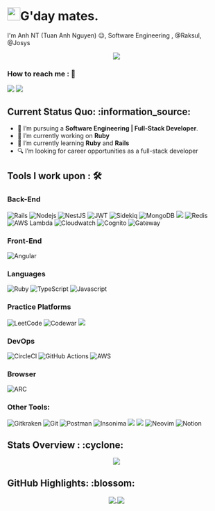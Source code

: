 <h1><img src="https://emojis.slackmojis.com/emojis/images/1531849430/4246/blob-sunglasses.gif?1531849430" width="30"/>G'day mates.</h1>

I'm Anh NT (Tuan Anh Nguyen) 😉, Software Engineering , @Raksul, @Josys
<p align="center"><img src="https://readme-typing-svg.herokuapp.com?vCenter=true&width=500&lines=Software+Engineering;" /></p>

### How to reach me : :iphone:
<a href="mailto: tuananh131001@gmail.com">
<a href="https://www.linkedin.com/in/tuananh131001/"><img src="https://img.shields.io/badge/WilliamA1pha-%230077B5.svg?&style=for-the-badge&logo=linkedin&logoColor=white" ></a>  <a href="http://discordapp.com/users/331413468202926081"><img src="https://img.shields.io/badge/Discord-5865F2?style=for-the-badge&logo=discord&logoColor=white" ></a>  
  
 <h2>Current Status Quo: :information_source:</h2>
  
- 💼 I’m pursuing a <strong>Software Engineering | Full-Stack Developer</strong>.
- 🔭 I’m currently working on <strong>Ruby</strong> 
- 🌱 I’m currently learning <strong>Ruby</strong> and <strong>Rails</strong>
- 🔍 I’m looking for career opportunities as a full-stack developer
 <h2>Tools I work upon : 🛠</h2>
  
  ### Back-End
  ![Rails](https://img.shields.io/badge/rails-%23CC0000.svg?style=for-the-badge&logo=ruby-on-rails&logoColor=white)
  ![Nodejs](https://img.shields.io/badge/Node.js-339933?style=for-the-badge&logo=nodedotjs&logoColor=white)
  ![NestJS](https://img.shields.io/badge/nestjs-%23E0234E.svg?style=for-the-badge&logo=nestjs&logoColor=white)
  ![JWT](https://img.shields.io/badge/JWT-black?style=for-the-badge&logo=JSON%20web%20tokens)
  ![Sidekiq](https://img.shields.io/badge/Sidekiq-B1003E.svg?style=for-the-badge&logo=Sidekiq&logoColor=white)
  ![MongoDB](https://img.shields.io/badge/MongoDB-%234ea94b.svg?style=for-the-badge&logo=mongodb&logoColor=white)
  <img src="https://img.shields.io/badge/MySQL-005C84?style=for-the-badge&logo=mysql&logoColor=white"> 
  ![Redis](https://img.shields.io/badge/redis-%23DD0031.svg?style=for-the-badge&logo=redis&logoColor=white)
  ![AWS Lambda](  https://img.shields.io/badge/AWS%20Lambda-FF9900.svg?style=for-the-badge&logo=AWS-Lambda&logoColor=white  )
  ![Cloudwatch](https://img.shields.io/badge/Amazon%20CloudWatch-FF4F8B.svg?style=for-the-badge&logo=Amazon-CloudWatch&logoColor=white)
  ![Cognito](https://img.shields.io/badge/Amazon%20Cognito-DD344C.svg?style=for-the-badge&logo=Amazon-Cognito&logoColor=white)
  ![Gateway](https://img.shields.io/badge/Amazon%20API%20Gateway-FF4F8B.svg?style=for-the-badge&logo=Amazon-API-Gateway&logoColor=white)

  ### Front-End
  ![Angular](https://img.shields.io/badge/Angular-0F0F11.svg?style=for-the-badge&logo=Angular&logoColor=white)

 ### Languages
  ![Ruby](https://img.shields.io/badge/ruby-%23CC342D.svg?style=for-the-badge&logo=ruby&logoColor=white)
  ![TypeScript](https://img.shields.io/badge/typescript-%23007ACC.svg?style=for-the-badge&logo=typescript&logoColor=white)
  ![Javascript](	https://img.shields.io/badge/JavaScript-323330?style=for-the-badge&logo=javascript&logoColor=F7DF1E)
   
 ### Practice Platforms
   ![LeetCode](https://img.shields.io/badge/LeetCode-000000?style=for-the-badge&logo=LeetCode&logoColor=#d16c06)
  ![Codewar](https://img.shields.io/badge/Codewars-B1361E?style=for-the-badge&logo=Codewars&logoColor=white)
  <img src="https://img.shields.io/badge/-Hackerrank-2EC866?style=for-the-badge&logo=HackerRank&logoColor=white">

 ### DevOps
  ![CircleCI](https://img.shields.io/badge/circle%20ci-%23161616.svg?style=for-the-badge&logo=circleci&logoColor=white)
  ![GitHub Actions](https://img.shields.io/badge/github%20actions-%232671E5.svg?style=for-the-badge&logo=githubactions&logoColor=white)
 ![AWS](https://img.shields.io/badge/Amazon%20AWS-232F3E.svg?style=for-the-badge&logo=Amazon-AWS&logoColor=white)

 ### Browser
 ![ARC](https://img.shields.io/badge/Arc-FCBFBD.svg?style=for-the-badge&logo=Arc&logoColor=black)
  
 ### Other Tools:
  ![Gitkraken](	https://img.shields.io/badge/GitKraken-179287?style=for-the-badge&logo=GitKraken&logoColor=white)
  ![Git](https://img.shields.io/badge/git%20-%23F05032.svg?&style=for-the-badge&logo=git&logoColor=white)
  ![Postman](	https://img.shields.io/badge/Postman-FF6C37?style=for-the-badge&logo=Postman&logoColor=white)
  ![Insonima](https://img.shields.io/badge/Insomnia-4000BF.svg?style=for-the-badge&logo=Insomnia&logoColor=white)
 <img src="http://img.shields.io/badge/-VS%20Code-000000?style=for-the-badge&logo=Visual-studio-code&logoColor=blue"> 
 <img src="https://img.shields.io/badge/Visual_Studio_Code-0078D4?style=for-the-badge&logo=visual%20studio%20code&logoColor=white"> 
 ![Neovim](https://img.shields.io/badge/NeoVim-%2357A143.svg?&style=for-the-badge&logo=neovim&logoColor=white)
 ![Notion](https://img.shields.io/badge/Notion-000000.svg?style=for-the-badge&logo=Notion&logoColor=white)

  <h2>Stats Overview : :cyclone: </h2>
<p align="center"><!--   
<img align="center" src="https://github-readme-stats.vercel.app/api?username=tuananh131001&show_icons=true&count_private=true&hide=stars&include_all_commits=false&theme=aura" /> -->
<img align="center" src="https://github-profile-trophy.vercel.app/?username=tuananh131001&theme=dracula&no-bg=true&row=1"/>
  </p>
  <h2>GitHub Highlights: :blossom:</h2>
  <p align="center">
<!-- <a href="">
  <img align="center" src="https://github-readme-stats.vercel.app/api/top-langs/?username=tuananh131001&langs_count=8&layout=compact&theme=material-palenight&hide=html,Tcl" />
</a> -->
<a href="">
  <img align="center" src="http://github-readme-streak-stats.herokuapp.com?user=tuananh131001&theme=material-palenight"/>
  <img align="center" src="https://leetcard.jacoblin.cool/wi2liamalpha"/>
</a>
  </p>

  


<!--START_SECTION:waka-->
<!--END_SECTION:waka-->
